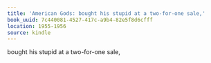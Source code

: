 ```yaml
---
title: 'American Gods: bought his stupid at a two-for-one sale,'
book_uuid: 7c440081-4527-417c-a9b4-82e5f8d6cfff
location: 1955-1956
source: kindle
---
```


bought his stupid at a two-for-one sale,